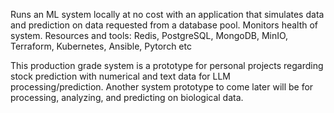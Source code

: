 Runs an ML system locally at no cost with an application that simulates data and prediction on data requested from a database pool. 
Monitors health of system. 
Resources and tools: Redis, PostgreSQL, MongoDB, MinIO, Terraform, Kubernetes, Ansible, Pytorch etc

This production grade system is a prototype for personal projects regarding stock prediction with numerical and text data for LLM processing/prediction.
Another system prototype to come later will be for processing, analyzing, and predicting on biological data.  

